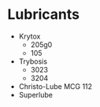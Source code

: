 # Lubricants

* Krytox
  * 205g0
  * 105
* Trybosis
  * 3023
  * 3204 
* Christo-Lube MCG 112 
* Superlube
